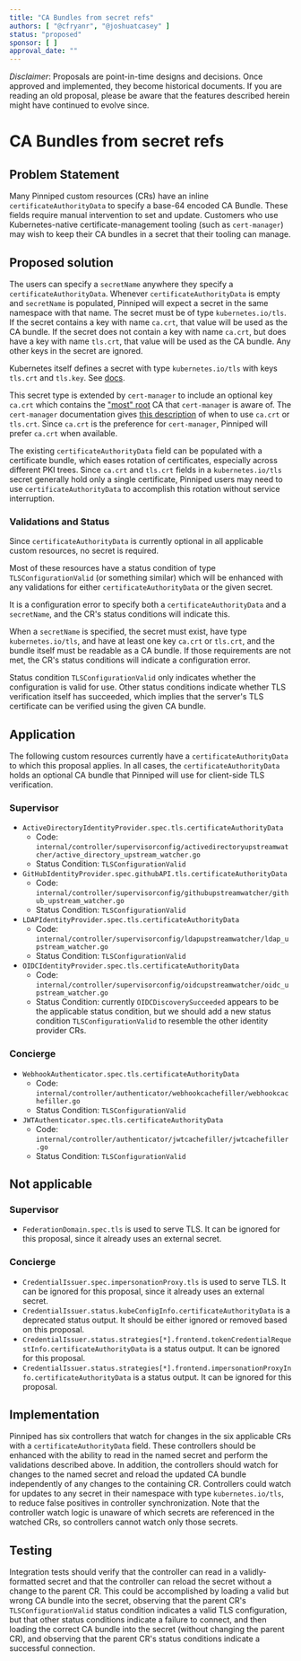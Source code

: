 ```yaml
---
title: "CA Bundles from secret refs"
authors: [ "@cfryanr", "@joshuatcasey" ]
status: "proposed"
sponsor: [ ]
approval_date: ""
---
```


*Disclaimer*: Proposals are point-in-time designs and decisions.
Once approved and implemented, they become historical documents.
If you are reading an old proposal, please be aware that the
features described herein might have continued to evolve since.

# CA Bundles from secret refs

## Problem Statement

Many Pinniped custom resources (CRs) have an inline `certificateAuthorityData` to specify a base-64 encoded CA Bundle.
These fields require manual intervention to set and update.
Customers who use Kubernetes-native certificate-management tooling (such as `cert-manager`) may wish to keep their
CA bundles in a secret that their tooling can manage.

## Proposed solution

The users can specify a `secretName` anywhere they specify a `certificateAuthorityData`.
Whenever `certificateAuthorityData` is empty and `secretName` is populated, Pinniped will expect a secret in the same
namespace with that name.
The secret must be of type `kubernetes.io/tls`.
If the secret contains a key with name `ca.crt`, that value will be used as the CA bundle.
If the secret does not contain a key with name `ca.crt`, but does have a key with name `tls.crt`, that value will be
used as the CA bundle.
Any other keys in the secret are ignored.

Kubernetes itself defines a secret with type `kubernetes.io/tls` with keys `tls.crt` and `tls.key`.
See [docs](https://kubernetes.io/docs/concepts/configuration/secret/#tls-secrets).

This secret type is extended by `cert-manager` to include an optional key `ca.crt` which contains the ["most" root](https://cert-manager.io/docs/releases/release-notes/release-notes-1.4/#ca-vault-and-venafi-issuer-handling-of-cacrt-and-tlscrt)
CA that `cert-manager` is aware of.
The `cert-manager` documentation gives [this description](https://cert-manager.io/docs/trust/trust-manager/#cert-manager-integration-cacrt-vs-tlscrt)
of when to use `ca.crt`  or `tls.crt`.
Since `ca.crt` is the preference for `cert-manager`, Pinniped will prefer `ca.crt` when available.

The existing `certificateAuthorityData` field can be populated with a certificate bundle, which eases rotation of
certificates, especially across different PKI trees.
Since `ca.crt` and `tls.crt` fields in a `kubernetes.io/tls` secret generally hold only a single certificate, Pinniped
users may need to use `certificateAuthorityData` to accomplish this rotation without service interruption.

### Validations and Status

Since `certificateAuthorityData` is currently optional in all applicable custom resources, no secret is required.

Most of these resources have a status condition of type `TLSConfigurationValid` (or something similar) which will be
enhanced with any validations for either `certificateAuthorityData` or the given secret.

It is a configuration error to specify both a `certificateAuthorityData` and a `secretName`, and the CR's status
conditions will indicate this.

When a `secretName` is specified, the secret must exist, have type `kubernetes.io/tls`, and have at least one
key `ca.crt` or `tls.crt`, and the bundle itself must be readable as a CA bundle.
If those requirements are not met, the CR's status conditions will indicate a configuration error.

Status condition `TLSConfigurationValid` only indicates whether the configuration is valid for use.
Other status conditions indicate whether TLS verification itself has succeeded, which implies that the server's TLS
certificate can be verified using the given CA bundle.

## Application

The following custom resources currently have a `certificateAuthorityData` to which this proposal applies.
In all cases, the `certificateAuthorityData` holds an optional CA bundle that Pinniped will use for client-side TLS
verification.

### Supervisor

* `ActiveDirectoryIdentityProvider.spec.tls.certificateAuthorityData`
  * Code: `internal/controller/supervisorconfig/activedirectoryupstreamwatcher/active_directory_upstream_watcher.go`
  * Status Condition: `TLSConfigurationValid`
* `GitHubIdentityProvider.spec.githubAPI.tls.certificateAuthorityData`
  * Code: `internal/controller/supervisorconfig/githubupstreamwatcher/github_upstream_watcher.go`
  * Status Condition: `TLSConfigurationValid`
* `LDAPIdentityProvider.spec.tls.certificateAuthorityData`
  * Code: `internal/controller/supervisorconfig/ldapupstreamwatcher/ldap_upstream_watcher.go`
  * Status Condition: `TLSConfigurationValid`
* `OIDCIdentityProvider.spec.tls.certificateAuthorityData`
  * Code: `internal/controller/supervisorconfig/oidcupstreamwatcher/oidc_upstream_watcher.go`
  * Status Condition: currently `OIDCDiscoverySucceeded` appears to be the applicable status condition, but we should
  add a new status condition `TLSConfigurationValid` to resemble the other identity provider CRs.

### Concierge

* `WebhookAuthenticator.spec.tls.certificateAuthorityData`
  * Code: `internal/controller/authenticator/webhookcachefiller/webhookcachefiller.go`
  * Status Condition: `TLSConfigurationValid`
* `JWTAuthenticator.spec.tls.certificateAuthorityData`
  * Code: `internal/controller/authenticator/jwtcachefiller/jwtcachefiller.go`
  * Status Condition: `TLSConfigurationValid`

## Not applicable

### Supervisor

* `FederationDomain.spec.tls` is used to serve TLS.
  It can be ignored for this proposal, since it already uses an external secret.

### Concierge

* `CredentialIssuer.spec.impersonationProxy.tls` is used to serve TLS.
  It can be ignored for this proposal, since it already uses an external secret.
* `CredentialIssuer.status.kubeConfigInfo.certificateAuthorityData` is a deprecated status output.
  It should be either ignored or removed based on this proposal.
* `CredentialIssuer.status.strategies[*].frontend.tokenCredentialRequestInfo.certificateAuthorityData` is a status output.
  It can be ignored for this proposal.
* `CredentialIssuer.status.strategies[*].frontend.impersonationProxyInfo.certificateAuthorityData` is a status output.
  It can be ignored for this proposal.

## Implementation

Pinniped has six controllers that watch for changes in the six applicable CRs with a `certificateAuthorityData` field.
These controllers should be enhanced with the ability to read in the named secret and perform the validations described
above.
In addition, the controllers should watch for changes to the named secret and reload the updated CA bundle independently
of any changes to the containing CR.
Controllers could watch for updates to any secret in their namespace with type `kubernetes.io/tls`, to reduce
false positives in controller synchronization.
Note that the controller watch logic is unaware of which secrets are referenced in the watched CRs, so controllers
cannot watch only those secrets.

## Testing

Integration tests should verify that the controller can read in a validly-formatted secret and that the controller
can reload the secret without a change to the parent CR.
This could be accomplished by loading a valid but wrong CA bundle into the secret, observing that the parent CR's
`TLSConfigurationValid` status condition indicates a valid TLS configuration, but that other status conditions indicate
a failure to connect, and then loading the correct CA bundle into the secret (without changing the parent CR), and
observing that the parent CR's status conditions indicate a successful connection.
